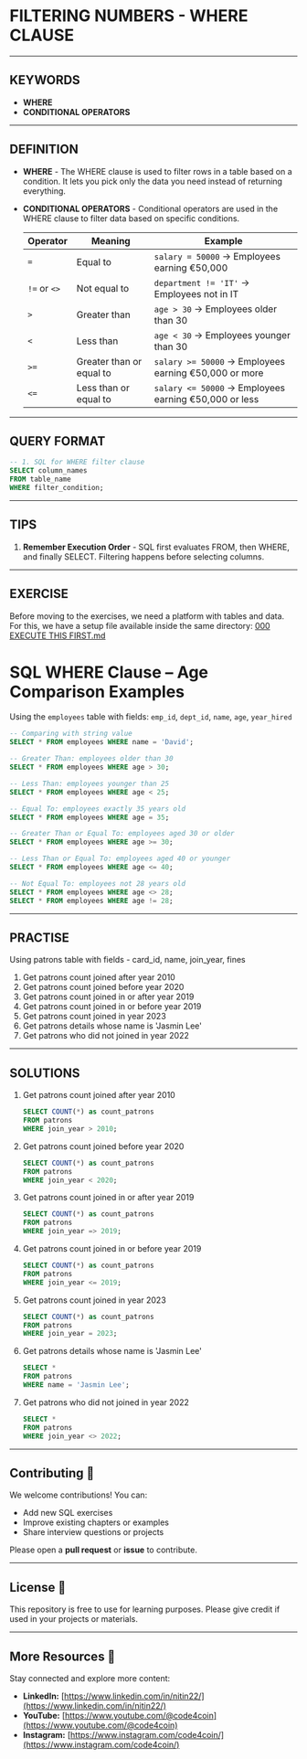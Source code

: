 # FILTERING NUMBERS - WHERE CLAUSE
---
## KEYWORDS
- **WHERE**
- **CONDITIONAL OPERATORS**
---
## DEFINITION
- **WHERE** - The WHERE clause is used to filter rows in a table based on a condition. It lets you pick only the data you need instead of returning everything.
- **CONDITIONAL OPERATORS** - Conditional operators are used in the WHERE clause to filter data based on specific conditions.

  | Operator   | Meaning                        | Example                                      |
  |----------- |------------------------------- |-------------------------------------------- |
  | `=`        | Equal to                       | `salary = 50000` → Employees earning €50,000 |
  | `!=` or `<>` | Not equal to                  | `department != 'IT'` → Employees not in IT |
  | `>`        | Greater than                   | `age > 30` → Employees older than 30       |
  | `<`        | Less than                      | `age < 30` → Employees younger than 30     |
  | `>=`       | Greater than or equal to       | `salary >= 50000` → Employees earning €50,000 or more |
  | `<=`       | Less than or equal to          | `salary <= 50000` → Employees earning €50,000 or less |

---
## QUERY FORMAT
```sql
-- 1. SQL for WHERE filter clause
SELECT column_names
FROM table_name
WHERE filter_condition;
```
---
## TIPS
1. **Remember Execution Order** - SQL first evaluates FROM, then WHERE, and finally SELECT. Filtering happens before selecting columns.
---
## EXERCISE
Before moving to the exercises, we need a platform with tables and data.  
For this, we have a setup file available inside the same directory: [000 EXECUTE THIS FIRST.md](https://github.com/code4coin/001-SQL-Structured-Query-Language-/blob/main/001%20SQL%20FOR%20DATA%20ENGINEERS/001%20Exercises/000%20EXECUTE%20THIS%20FIRST.md)


# SQL WHERE Clause – Age Comparison Examples

Using the `employees` table with fields: `emp_id`, `dept_id`, `name`, `age`, `year_hired`

```sql
-- Comparing with string value
SELECT * FROM employees WHERE name = 'David';
```

```sql
-- Greater Than: employees older than 30
SELECT * FROM employees WHERE age > 30;
```

```sql
-- Less Than: employees younger than 25
SELECT * FROM employees WHERE age < 25;
```

```sql
-- Equal To: employees exactly 35 years old
SELECT * FROM employees WHERE age = 35;
```

```sql
-- Greater Than or Equal To: employees aged 30 or older
SELECT * FROM employees WHERE age >= 30;
```

```sql
-- Less Than or Equal To: employees aged 40 or younger
SELECT * FROM employees WHERE age <= 40;
```

```sql
-- Not Equal To: employees not 28 years old
SELECT * FROM employees WHERE age <> 28;
SELECT * FROM employees WHERE age != 28;
```
---

## PRACTISE
Using patrons table with fields - card_id, name, join_year, fines
1. Get patrons count joined after year 2010
2. Get patrons count joined before year 2020
3. Get patrons count joined in or after year 2019
4. Get patrons count joined in or before year 2019
5. Get patrons count joined in year 2023
6. Get patrons details whose name is 'Jasmin Lee'
7. Get patrons who did not joined in year 2022
---
## SOLUTIONS
1. Get patrons count joined after year 2010
   ```sql
   SELECT COUNT(*) as count_patrons
   FROM patrons
   WHERE join_year > 2010;
   ``` 
2. Get patrons count joined before year 2020
   ```sql
   SELECT COUNT(*) as count_patrons
   FROM patrons
   WHERE join_year < 2020;
   ```
3. Get patrons count joined in or after year 2019
      ```sql
   SELECT COUNT(*) as count_patrons
   FROM patrons
   WHERE join_year => 2019;
   ```
4. Get patrons count joined in or before year 2019
      ```sql
   SELECT COUNT(*) as count_patrons
   FROM patrons
   WHERE join_year <= 2019;
   ```
5. Get patrons count joined in year 2023
      ```sql
   SELECT COUNT(*) as count_patrons
   FROM patrons
   WHERE join_year = 2023;
   ```
6. Get patrons details whose name is 'Jasmin Lee'
   ```sql
   SELECT * 
   FROM patrons
   WHERE name = 'Jasmin Lee';
   ```
7. Get patrons who did not joined in year 2022
   ```sql
   SELECT * 
   FROM patrons
   WHERE join_year <> 2022;
   ```
---
## **Contributing** 🤝

We welcome contributions! You can:

- Add new SQL exercises
- Improve existing chapters or examples
- Share interview questions or projects

Please open a **pull request** or **issue** to contribute.

---
## **License** 📄

This repository is free to use for learning purposes. Please give credit if used in your projects or materials.

---
## **More Resources** 🔗

Stay connected and explore more content:

- **LinkedIn:** [https://www.linkedin.com/in/nitin22/](https://www.linkedin.com/in/nitin22/)
- **YouTube:** [https://www.youtube.com/@code4coin](https://www.youtube.com/@code4coin)
- **Instagram:** [https://www.instagram.com/code4coin/](https://www.instagram.com/code4coin/)
